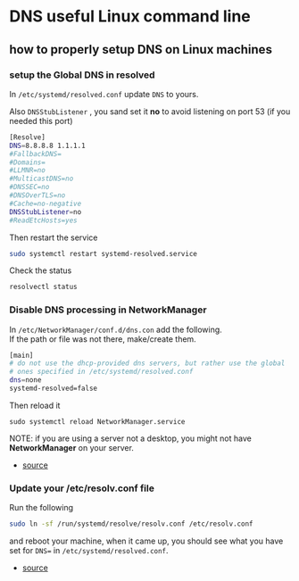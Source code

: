 # DNS useful Linux command line

## how to properly setup DNS on Linux machines 

### setup the Global DNS in resolved
In `/etc/systemd/resolved.conf` update `DNS` to yours.

Also `DNSStubListener` , you sand set it **no** to avoid listening on port 53 (if you needed this port)

```bash
[Resolve]
DNS=8.8.8.8 1.1.1.1
#FallbackDNS=
#Domains=
#LLMNR=no
#MulticastDNS=no
#DNSSEC=no
#DNSOverTLS=no
#Cache=no-negative
DNSStubListener=no
#ReadEtcHosts=yes
```

Then restart the service

```bash
sudo systemctl restart systemd-resolved.service
```

Check the status

```bash
resolvectl status
```

### Disable DNS processing in NetworkManager
In `/etc/NetworkManager/conf.d/dns.con` add the following.  
If the path or file was not there, make/create them.

```bash
[main]
# do not use the dhcp-provided dns servers, but rather use the global
# ones specified in /etc/systemd/resolved.conf
dns=none
systemd-resolved=false
```

Then reload it

```
sudo systemctl reload NetworkManager.service
```

NOTE: if you are using a server not a desktop, you might not have **NetworkManager** on your server.

 - [source](https://andrea.corbellini.name/2020/04/28/ubuntu-global-dns/)   

### Update your /etc/resolv.conf file

Run the following 

```bash
sudo ln -sf /run/systemd/resolve/resolv.conf /etc/resolv.conf
```

and reboot your machine, when it came up, you should see what you have set for `DNS=` in `/etc/systemd/resolved.conf`.


 - [source](https://www.linuxuprising.com/2020/07/ubuntu-how-to-free-up-port-53-used-by.html)   
